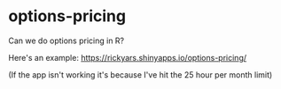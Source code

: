 # options-pricing
Can we do options pricing in R?

Here's an example:
https://rickyars.shinyapps.io/options-pricing/

(If the app isn't working it's because I've hit the 25 hour per month limit)
